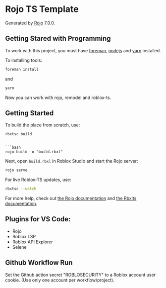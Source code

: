 <!-- Insert Badges from Workflows -->

# Rojo TS Template
Generated by [Rojo](https://github.com/rojo-rbx/rojo) 7.0.0.

## Getting Stared with Programming
To work with this project, you must have [foreman](https://github.com/Roblox/foreman), [nodejs](https://nodejs.dev/) and [yarn](https://yarnpkg.com/) installed.

To installing tools:
```bash
foreman install
```
and 
```bash
yarn
```

Now you can work with rojo, remodel and roblox-ts.


## Getting Started
To build the place from scratch, use:

```bash
rbxtsc build
```
```

```bash
rojo build -o "build.rbxl"
```

Next, open `build.rbxl` in Roblox Studio and start the Rojo server:

```bash
rojo serve
```

For live Roblox-TS updates, use:

```bash
rbxtsc --watch
```

For more help, check out [the Rojo documentation](https://rojo.space/docs) and [the Rbxlts documentation](https://roblox-ts.com/).

## Plugins for VS Code:
- Rojo
- Roblox LSP
- Roblox API Explorer
- Selene

## Github Workflow Run
Set the Github action secret "ROBLOSECURITY" to a Roblox account user cookie. (Use only one account per workflow/project).


